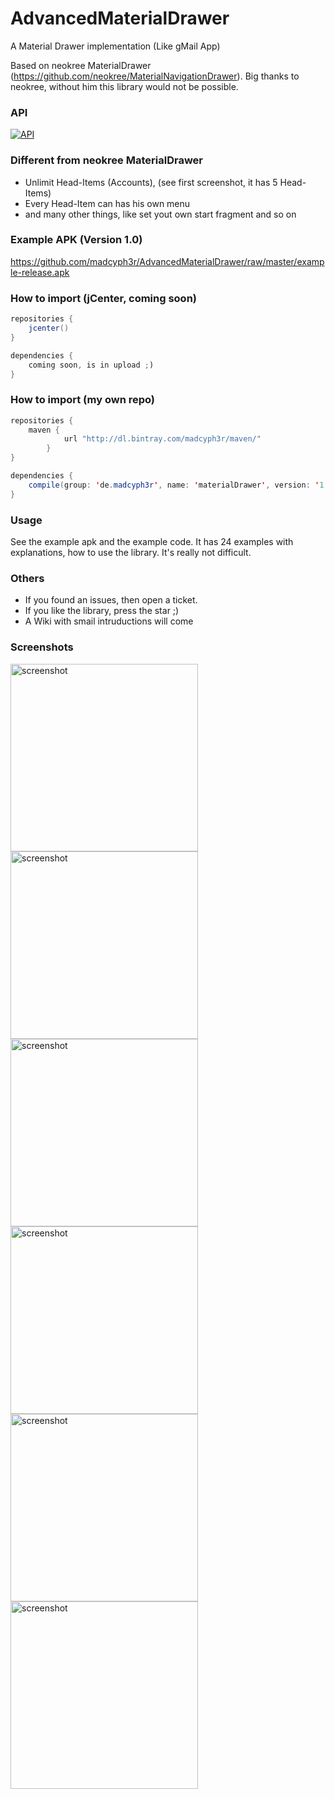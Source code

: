 AdvancedMaterialDrawer
======================

A Material Drawer implementation (Like gMail App)

Based on neokree MaterialDrawer (https://github.com/neokree/MaterialNavigationDrawer).
Big thanks to neokree, without him this library would not be possible.

### API
[![API](https://img.shields.io/badge/API-10%2B-brightgreen.svg?style=flat)](https://android-arsenal.com/api?level=10)

### Different from neokree MaterialDrawer
- Unlimit Head-Items (Accounts), (see first screenshot, it has 5 Head-Items)
- Every Head-Item can has his own menu
- and many other things, like set yout own start fragment and so on

### Example APK (Version 1.0) 
https://github.com/madcyph3r/AdvancedMaterialDrawer/raw/master/example-release.apk

###  How to import (jCenter, coming soon)
```java
repositories {
    jcenter()
}

dependencies {
    coming soon, is in upload ;)
}
```
###  How to import (my own repo)
```java
repositories {
    maven {
            url "http://dl.bintray.com/madcyph3r/maven/"
        }
}

dependencies {
    compile(group: 'de.madcyph3r', name: 'materialDrawer', version: '1.0.3', ext: 'aar')
}
```

### Usage
See the example apk and the example code. It has 24 examples with explanations, how to use the library. It's really not difficult.

### Others
- If you found an issues, then open a ticket.
- If you like the library, press the star ;)
- A Wiki with smail intruductions will come

### Screenshots
<img src="https://github.com/madcyph3r/AdvancedMaterialDrawer/blob/master/Screenshot_1.png" alt="screenshot" width="300px" height="auto" />
<img src="https://github.com/madcyph3r/AdvancedMaterialDrawer/blob/master/Screenshot_2.png" alt="screenshot" width="300px" height="auto" />
<img src="https://github.com/madcyph3r/AdvancedMaterialDrawer/blob/master/Screenshot_3.png" alt="screenshot" width="300px" height="auto" />
<img src="https://github.com/madcyph3r/AdvancedMaterialDrawer/blob/master/Screenshot_4.png" alt="screenshot" width="300px" height="auto" />
<img src="https://github.com/madcyph3r/AdvancedMaterialDrawer/blob/master/Screenshot_5.png" alt="screenshot" width="300px" height="auto" />
<img src="https://github.com/madcyph3r/AdvancedMaterialDrawer/blob/master/Screenshot_6.png" alt="screenshot" width="300px" height="auto" />
